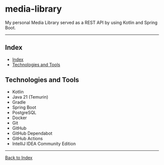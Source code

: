 # media-library
My personal Media Library served as a REST API by using Kotlin and Spring Boot.

---

## Index

- [Index](#index)
- [Technologies and Tools](#technologies-and-tools)

## Technologies and Tools

- Kotlin
- Java 21 (Temurin)
- Gradle
- Spring Boot
- PostgreSQL
- Docker
- Git
- GitHub
- GitHub Dependabot
- GitHub Actions
- IntelliJ IDEA Community Edition

---

[Back to Index](#index)
